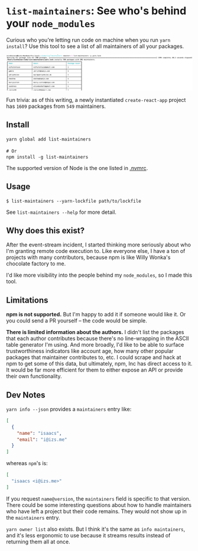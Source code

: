 # `list-maintainers`: See who's behind your `node_modules`
Curious who you're letting run code on machine when you run `yarn install`? Use this tool to see a list of all maintainers of all your packages.

![screenshot of the tool in action](./demo.png)

Fun trivia: as of this writing, a newly instantiated `create-react-app` project has `1609` packages from `549` maintainers.

## Install
```
yarn global add list-maintainers

# Or
npm install -g list-maintainers
```

The supported version of Node is the one listed in [.nvmrc](./.nvmrc).

## Usage
```
$ list-maintainers --yarn-lockfile path/to/lockfile
```

See `list-maintainers --help` for more detail.

## Why does this exist?
After the event-stream incident, I started thinking more seriously about who I'm granting remote code execution to. Like everyone else, I have a ton of projects with many contributors, because npm is like Willy Wonka's chocolate factory to me.

I'd like more visibility into the people behind my `node_modules`, so I made this tool.

## Limitations
**npm is not supported.** But I'm happy to add it if someone would like it. Or you could send a PR yourself – the code would be simple.

**There is limited information about the authors.** I didn't list the packages that each author contributes because there's no line-wrapping in the ASCII table generator I'm using. And more broadly, I'd like to be able to surface trustworthiness indicators like account age, how many other popular packages that maintainer contributes to, etc. I could scrape and hack at npm to get some of this data, but ultimately, npm, Inc has direct access to it. It would be far more efficient for them to either expose an API or provide their own functionality.

## Dev Notes
`yarn info --json` provides a `maintainers` entry like:

```json
[
  {
    "name": "isaacs",
    "email": "i@izs.me"
  }
]
```

whereas `npm`'s is:

```json
[
  "isaacs <i@izs.me>"
]
```

If you request `name@version`, the `maintainers` field is specific to that version. There could be some interesting questions about how to handle maintainers who have left a project but their code remains. They would not show up in the `maintainers` entry.

`yarn owner list` also exists. But I think it's the same as `info maintainers`, and it's less ergonomic to use because it streams results instead of returning them all at once.

